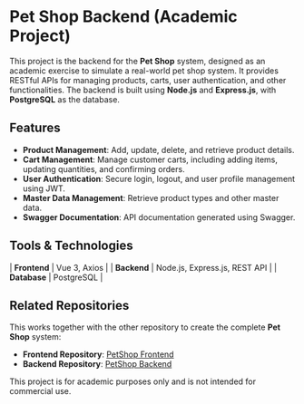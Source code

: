 # Pet Shop Backend (Academic Project)

This project is the backend for the **Pet Shop** system, designed as an academic exercise to simulate a real-world pet shop system. It provides RESTful APIs for managing products, carts, user authentication, and other functionalities. The backend is built using **Node.js** and **Express.js**, with **PostgreSQL** as the database.

## Features

- **Product Management**: Add, update, delete, and retrieve product details.
- **Cart Management**: Manage customer carts, including adding items, updating quantities, and confirming orders.
- **User Authentication**: Secure login, logout, and user profile management using JWT.
- **Master Data Management**: Retrieve product types and other master data.
- **Swagger Documentation**: API documentation generated using Swagger.

## Tools & Technologies

| **Frontend** | Vue 3, Axios |
| **Backend** | Node.js, Express.js, REST API |
| **Database** | PostgreSQL |

## Related Repositories

This works together with the other repository to create the complete **Pet Shop** system:

- **Frontend Repository**: [PetShop Frontend](https://github.com/justnt47/PetShop_front_end_project)
- **Backend Repository**: [PetShop Backend](https://github.com/justnt47/PetShop_Back_end)

This project is for academic purposes only and is not intended for commercial use.
